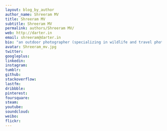 ```yaml
---
layout: blog_by_author
author_name: Shreeram MV
title: Shreeram MV
subtitle: Shreeram MV
permalink: authors/Shreeram MV/
web: http://darter.in
email: shreeram@darter.in
bio: "an outdoor photographer (specializing in wildlife and travel photography), photography mentor, traveller and naturalist based in Bangalore, India"
avatar: Shreeram_mv.jpg
twitter: 
googleplus:
linkedin:
instagram:
tumblr:
github:
stackoverflow:
lastfm:
dribbble:
pinterest:
foursquare:
steam:
youtube:
soundcloud:
weibo:
flickr:
---
```

